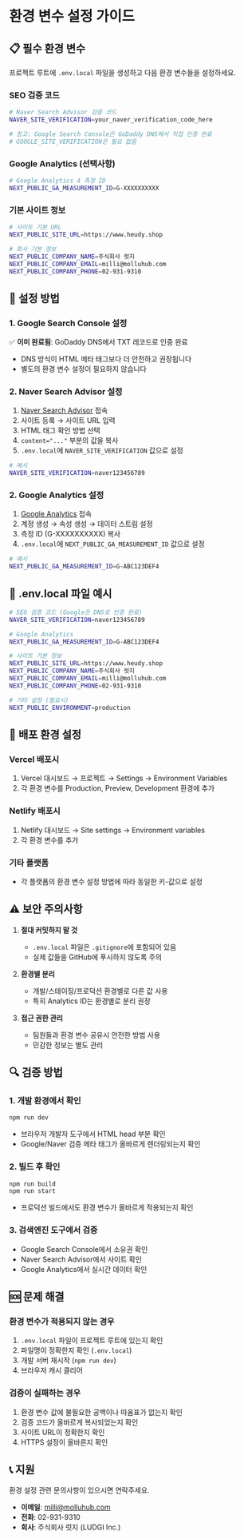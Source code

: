 # 환경 변수 설정 가이드

## 📋 필수 환경 변수

프로젝트 루트에 `.env.local` 파일을 생성하고 다음 환경 변수들을 설정하세요.

### SEO 검증 코드
```bash
# Naver Search Advisor 검증 코드  
NAVER_SITE_VERIFICATION=your_naver_verification_code_here

# 참고: Google Search Console은 GoDaddy DNS에서 직접 인증 완료
# GOOGLE_SITE_VERIFICATION은 필요 없음
```

### Google Analytics (선택사항)
```bash
# Google Analytics 4 측정 ID
NEXT_PUBLIC_GA_MEASUREMENT_ID=G-XXXXXXXXXX
```

### 기본 사이트 정보
```bash
# 사이트 기본 URL
NEXT_PUBLIC_SITE_URL=https://www.heudy.shop

# 회사 기본 정보
NEXT_PUBLIC_COMPANY_NAME=주식회사 럿지
NEXT_PUBLIC_COMPANY_EMAIL=milli@molluhub.com
NEXT_PUBLIC_COMPANY_PHONE=02-931-9310
```

## 🔧 설정 방법

### 1. Google Search Console 설정

✅ **이미 완료됨**: GoDaddy DNS에서 TXT 레코드로 인증 완료
- DNS 방식이 HTML 메타 태그보다 더 안전하고 권장됩니다
- 별도의 환경 변수 설정이 필요하지 않습니다

### 2. Naver Search Advisor 설정

1. [Naver Search Advisor](https://searchadvisor.naver.com/) 접속
2. 사이트 등록 → 사이트 URL 입력
3. HTML 태그 확인 방법 선택
4. `content="..."` 부분의 값을 복사
5. `.env.local`에 `NAVER_SITE_VERIFICATION` 값으로 설정

```bash
# 예시
NAVER_SITE_VERIFICATION=naver123456789
```

### 2. Google Analytics 설정

1. [Google Analytics](https://analytics.google.com/) 접속
2. 계정 생성 → 속성 생성 → 데이터 스트림 설정
3. 측정 ID (G-XXXXXXXXXX) 복사
4. `.env.local`에 `NEXT_PUBLIC_GA_MEASUREMENT_ID` 값으로 설정

```bash
# 예시
NEXT_PUBLIC_GA_MEASUREMENT_ID=G-ABC123DEF4
```

## 📝 .env.local 파일 예시

```bash
# SEO 검증 코드 (Google은 DNS로 인증 완료)
NAVER_SITE_VERIFICATION=naver123456789

# Google Analytics
NEXT_PUBLIC_GA_MEASUREMENT_ID=G-ABC123DEF4

# 사이트 기본 정보
NEXT_PUBLIC_SITE_URL=https://www.heudy.shop
NEXT_PUBLIC_COMPANY_NAME=주식회사 럿지
NEXT_PUBLIC_COMPANY_EMAIL=milli@molluhub.com
NEXT_PUBLIC_COMPANY_PHONE=02-931-9310

# 기타 설정 (필요시)
NEXT_PUBLIC_ENVIRONMENT=production
```

## 🚀 배포 환경 설정

### Vercel 배포시
1. Vercel 대시보드 → 프로젝트 → Settings → Environment Variables
2. 각 환경 변수를 Production, Preview, Development 환경에 추가

### Netlify 배포시
1. Netlify 대시보드 → Site settings → Environment variables
2. 각 환경 변수를 추가

### 기타 플랫폼
- 각 플랫폼의 환경 변수 설정 방법에 따라 동일한 키-값으로 설정

## ⚠️ 보안 주의사항

1. **절대 커밋하지 말 것**
   - `.env.local` 파일은 `.gitignore`에 포함되어 있음
   - 실제 값들을 GitHub에 푸시하지 않도록 주의

2. **환경별 분리**
   - 개발/스테이징/프로덕션 환경별로 다른 값 사용
   - 특히 Analytics ID는 환경별로 분리 권장

3. **접근 권한 관리**
   - 팀원들과 환경 변수 공유시 안전한 방법 사용
   - 민감한 정보는 별도 관리

## 🔍 검증 방법

### 1. 개발 환경에서 확인
```bash
npm run dev
```
- 브라우저 개발자 도구에서 HTML head 부분 확인
- Google/Naver 검증 메타 태그가 올바르게 렌더링되는지 확인

### 2. 빌드 후 확인
```bash
npm run build
npm run start
```
- 프로덕션 빌드에서도 환경 변수가 올바르게 적용되는지 확인

### 3. 검색엔진 도구에서 검증
- Google Search Console에서 소유권 확인
- Naver Search Advisor에서 사이트 확인
- Google Analytics에서 실시간 데이터 확인

## 🆘 문제 해결

### 환경 변수가 적용되지 않는 경우
1. `.env.local` 파일이 프로젝트 루트에 있는지 확인
2. 파일명이 정확한지 확인 (`.env.local`)
3. 개발 서버 재시작 (`npm run dev`)
4. 브라우저 캐시 클리어

### 검증이 실패하는 경우
1. 환경 변수 값에 불필요한 공백이나 따옴표가 없는지 확인
2. 검증 코드가 올바르게 복사되었는지 확인
3. 사이트 URL이 정확한지 확인
4. HTTPS 설정이 올바른지 확인

## 📞 지원

환경 설정 관련 문의사항이 있으시면 연락주세요.

- **이메일**: milli@molluhub.com
- **전화**: 02-931-9310
- **회사**: 주식회사 럿지 (LUDGI Inc.)
